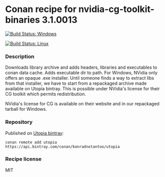 # Conan recipe for nvidia-cg-toolkit-binaries 3.1.0013

[![Build Status: Windows](https://ci.appveyor.com/api/projects/status/github/KonradNoTantoo/nvidia-cg-toolkit-binaries_conan?svg=true)](https://ci.appveyor.com/project/KonradNoTantoo/nvidia-cg-toolkit-binaries-conan)

[![Build Status: Linux](https://api.travis-ci.org/KonradNoTantoo/nvidia-cg-toolkit-binaries_conan.svg?branch=master)](https://travis-ci.org/KonradNoTantoo/nvidia-cg-toolkit-binaries_conan)

### Description
Downloads library archive and adds headers, libraries and executables to conan data cache. Adds executable dir to path. For Windows, NVidia only offers an opaque .exe installer. Until someone finds a way to extract libs from that installer, we have to start from a repackaged archive made available on Utopia bintray. This is possible under NVidia's license for their CG toolkit which permits redistribution.

NVidia's license for CG is available on their website and in our repackaged tarball for Windows.

### Repository
Published on [Utopia bintray](https://bintray.com/konradnotantoo/utopia/):
```
conan remote add utopia https://api.bintray.com/conan/konradnotantoo/utopia
```

### Recipe license
MIT